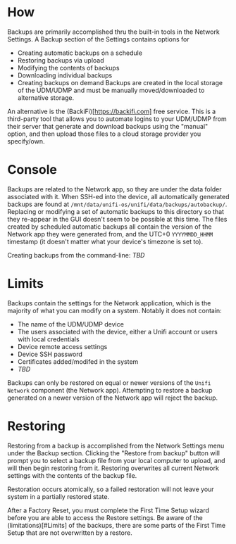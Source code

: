 # How
Backups are primarily accomplished thru the built-in tools in the Network Settings.  A Backup section of the Settings contains options for 
* Creating automatic backups on a schedule
* Restoring backups via upload
* Modifying the contents of backups
* Downloading individual backups
* Creating backups on demand
Backups are created in the local storage of the UDM/UDMP and must be manually moved/downloaded to alternative storage.

An alternative is the (BackiFi)[https://backifi.com] free service.  This is a third-party tool that allows you to automate logins to your UDM/UDMP from their server that generate and download backups using the "manual" option, and then upload those files to a cloud storage provider you specify/own.

# Console
Backups are related to the Network app, so they are under the data folder associated with it.  When SSH-ed into the device, all automatically generated backups are found at `/mnt/data/unifi-os/unifi/data/backups/autobackup/`.
Replacing or modifying a set of automatic backups to this directory so that they re-appear in the GUI doesn't seem to be possible at this time.
The files created by scheduled automatic backups all contain the version of the Network app they were generated from, and the UTC+0 `YYYYMMDD_HHMM` timestamp (it doesn't matter what your device's timezone is set to). 

Creating backups from the command-line: *TBD*

# Limits
Backups contain the settings for the Network application, which is the majority of what you can modify on a system.  Notably it does not contain:
* The name of the UDM/UDMP device
* The users associated with the device, either a Unifi account or users with local credentials
* Device remote access settings
* Device SSH password
* Certificates added/modifed in the system
* *TBD*

Backups can only be restored on equal or newer versions of the `Unifi Network` component (the Network app).  Attempting to restore a backup generated on a newer version of the Network app will reject the backup.  

# Restoring
Restoring from a backup is accomplished from the Network Settings menu under the Backup section.  Clicking the "Restore from backup" button will prompt you to select a backup file from your local computer to upload, and will then begin restoring from it.  Restoring overwrites all current Network settings with the contents of the backup file.  

Restoration occurs atomically, so a failed restoration will not leave your system in a partially restored state.

After a Factory Reset, you must complete the First Time Setup wizard before you are able to access the Restore settings.  Be aware of the (limitations)[#Limits] of the backups, there are some parts of the First Time Setup that are not overwritten by a restore.
